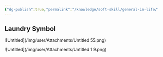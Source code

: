 ```yaml
---
{"dg-publish":true,"permalink":"/knowledge/soft-skill/general-in-life/","dgPassFrontmatter":true}
---
```


## Laundry Symbol
![Untitled](/img/user/Attachments/Untitled 55.png)

![Untitled](/img/user/Attachments/Untitled 1 9.png)